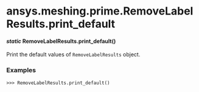 # ansys.meshing.prime.RemoveLabelResults.print_default



#### *static* RemoveLabelResults.print_default()

Print the default values of `RemoveLabelResults` object.

### Examples

```pycon
>>> RemoveLabelResults.print_default()
```

<!-- !! processed by numpydoc !! -->
